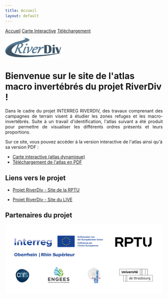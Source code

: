 ```yaml
---
title: Accueil
layout: default
---
```


<link rel="stylesheet" href="{{ '/css/style.css' | relative_url }}">

<div class="tab-container">
    <a href="/index.html" class="tab-button">Accueil</a>
    <a href="/map.html" class="tab-button">Carte Interactive</a>
    <a href="/downloads.html" class="tab-button">Téléchargement</a>
</div>

<script>
  document.addEventListener("DOMContentLoaded", function() {
      const tabs = document.querySelectorAll(".tab-button");
      const currentPath = window.location.pathname;

      tabs.forEach(tab => {
          if (tab.getAttribute("href") === currentPath) {
              tab.classList.add("active");
          }
      });
  });
</script>


<p align="left">
    <img src="images/RD.png" alt="Logo 1" width="180">
</p>

# Bienvenue sur le site de l'atlas macro invertébrés du projet RiverDiv !

<div style="text-align: justify;">
Dans le cadre du projet INTERREG RIVERDIV, des travaux comprenant des campagnes de terrain visent à étudier les zones refuges et les macro-invertébrés. Suite à un travail d'identification, l'atlas suivant a été produit pour permettre de visualiser les différents ordres présents et leurs proportions.
</div>

Sur ce site, vous pouvez accéder à la version interactive de l'atlas ainsi qu'à sa version PDF :
- [Carte interactive (atlas dynamique)](map)
- [Téléchargement de l'atlas en PDF](downloads)

## Liens vers le projet

- [Projet RiverDiv - Site de la RPTU](https://nuw.rptu.de/projekte/riverdiv/version-francaise)

- [Projet RiverDiv - Site du LIVE](https://live.unistra.fr/recherches/hydrosystemes/projets/liste-des-projets/projet-interreg-riverdiv)

## Partenaires du projet
<p align="center">
    <img src="images/Logos.png" alt="Logo 1" width="800">
</p>
